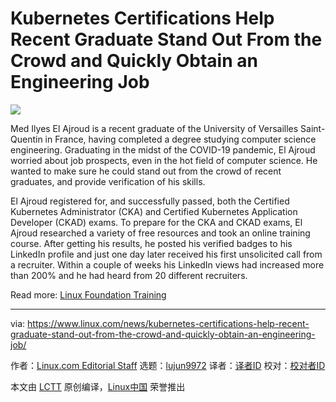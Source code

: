 [#]: collector: (lujun9972)
[#]: translator: ( )
[#]: reviewer: ( )
[#]: publisher: ( )
[#]: url: ( )
[#]: subject: (Kubernetes Certifications Help Recent Graduate Stand Out From the Crowd and Quickly Obtain an Engineering Job)
[#]: via: (https://www.linux.com/news/kubernetes-certifications-help-recent-graduate-stand-out-from-the-crowd-and-quickly-obtain-an-engineering-job/)
[#]: author: (Linux.com Editorial Staff https://www.linux.com/author/linuxdotcom/)

Kubernetes Certifications Help Recent Graduate Stand Out From the Crowd and Quickly Obtain an Engineering Job
======

![][1]

Med Ilyes El Ajroud is a recent graduate of the University of Versailles Saint-Quentin in France, having completed a degree studying computer science engineering. Graduating in the midst of the COVID-19 pandemic, El Ajroud worried about job prospects, even in the hot field of computer science. He wanted to make sure he could stand out from the crowd of recent graduates, and provide verification of his skills.

El Ajroud registered for, and successfully passed, both the Certified Kubernetes Administrator (CKA) and Certified Kubernetes Application Developer (CKAD) exams. To prepare for the CKA and CKAD exams, El Ajroud researched a variety of free resources and took an online training course. After getting his results, he posted his verified badges to his LinkedIn profile and just one day later received his first unsolicited call from a recruiter. Within a couple of weeks his LinkedIn views had increased more than 200% and he had heard from 20 different recruiters.

Read more: [Linux Foundation Training][2]

--------------------------------------------------------------------------------

via: https://www.linux.com/news/kubernetes-certifications-help-recent-graduate-stand-out-from-the-crowd-and-quickly-obtain-an-engineering-job/

作者：[Linux.com Editorial Staff][a]
选题：[lujun9972][b]
译者：[译者ID](https://github.com/译者ID)
校对：[校对者ID](https://github.com/校对者ID)

本文由 [LCTT](https://github.com/LCTT/TranslateProject) 原创编译，[Linux中国](https://linux.cn/) 荣誉推出

[a]: https://www.linux.com/author/linuxdotcom/
[b]: https://github.com/lujun9972
[1]: https://www.linux.com/wp-content/uploads/2019/08/certifiedkubernetesadministrator_social_bloggraphic.jpg
[2]: https://training.linuxfoundation.org/announcements/success-story-kubernetes-certifications-help-recent-graduate-stand-out-from-the-crowd-and-quickly-obtain-an-engineering-job/?utm_source=linuxcom&utm_medium=blog&utm_campaign=casestudies
